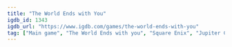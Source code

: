```yaml
---
title: "The World Ends with You"
igdb_id: 1343
igdb_url: "https://www.igdb.com/games/the-world-ends-with-you"
tag: ["Main game", "The World Ends with you", "Square Enix", "Jupiter Corporation", "Role-playing (RPG)", "Arcade", "Single player", "Multiplayer", "Side view", "Action", "Drama"]
---
```

